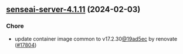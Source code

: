 ## [senseai-server-4.1.11](https://github.com/truecharts/charts/compare/senseai-server-4.1.10...senseai-server-4.1.11) (2024-02-03)

### Chore

- update container image common to v17.2.30[@19ad5ec](https://github.com/19ad5ec) by renovate ([#17804](https://github.com/truecharts/charts/issues/17804))

